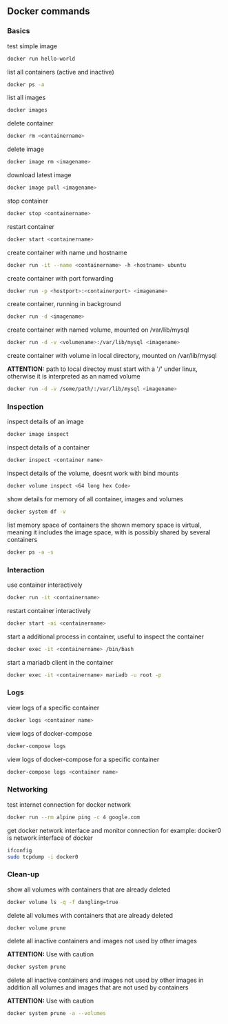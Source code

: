 ## Docker commands

### Basics

test simple image
```bash
docker run hello-world
```

list all containers (active and inactive)
```bash
docker ps -a
```

list all images
```bash
docker images
```

delete container
```bash
docker rm <containername>
```

delete image
```bash
docker image rm <imagename>
```

download latest image
```bash
docker image pull <imagename>
```

stop container
```bash
docker stop <containername>
```

restart container
```bash
docker start <containername>
```

create container with name und hostname
```bash
docker run -it --name <containername> -h <hostname> ubuntu
```

create container with port forwarding
```bash
docker run -p <hostport>:<containerport> <imagename>
```

create container, running in background
```bash
docker run -d <imagename>
```

create container with named volume, mounted on /var/lib/mysql
```bash
docker run -d -v <volumename>:/var/lib/mysql <imagename>
```

create container with volume in local directory, mounted on /var/lib/mysql

**ATTENTION:** path to local directoy must start with a '/' under linux,
otherwise it is interpreted as an named volume
```bash
docker run -d -v /some/path/:/var/lib/mysql <imagename>
```

### Inspection

inspect details of an image
```bash
docker image inspect
```

inspect details of a container
```bash
docker inspect <container name>
```

inspect details of the volume, doesnt work with bind mounts
```bash
docker volume inspect <64 long hex Code>
```

show details for memory of all container, images and volumes
```bash
docker system df -v
```

list memory space of containers
the shown memory space is virtual, meaning it includes the image space, 
with is possibly shared by several containers
```bash
docker ps -a -s 
```

### Interaction

use container interactively
```bash
docker run -it <containername>
```

restart container interactively
```bash
docker start -ai <containername>
```

start a additional process in container, useful to inspect the container
```bash
docker exec -it <containername> /bin/bash
```
start a mariadb client in the container
```bash
docker exec -it <containername> mariadb -u root -p
```

### Logs

view logs of a specific container
```bash
docker logs <container name>
```

view logs of docker-compose
```bash
docker-compose logs
```
view logs of docker-compose for a specific container
```bash
docker-compose logs <container name>
```

### Networking

test internet connection for docker network
```bash
docker run --rm alpine ping -c 4 google.com
```

get docker network interface and monitor connection
for example: docker0 is network interface of docker
```bash
ifconfig 
sudo tcpdump -i docker0 
```

### Clean-up

show all volumes with containers that are already deleted
```bash
docker volume ls -q -f dangling=true
```

delete all volumes with containers that are already deleted
```bash
docker volume prune
```

delete all inactive containers and images not used by other images

**ATTENTION:** Use with caution
```bash
docker system prune 
```

delete all inactive containers and images not used by other images
in addition all volumes and images that are not used by containers

**ATTENTION:** Use with caution
```bash
docker system prune -a --volumes
```
